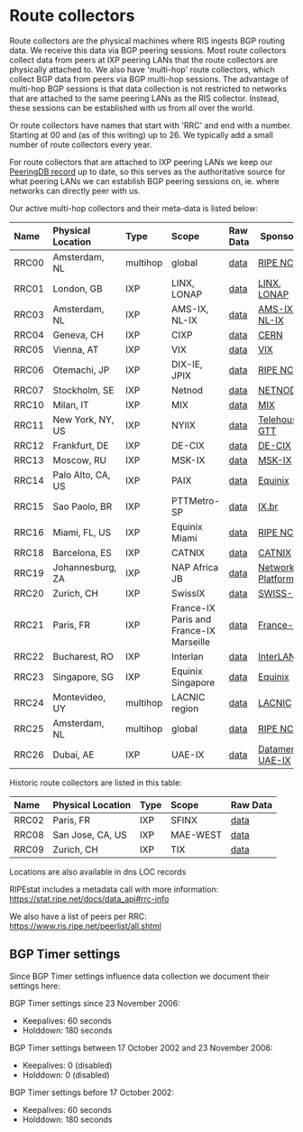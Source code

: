 # Route collectors

Route collectors are the physical machines where RIS ingests BGP routing data. We receive this data via BGP peering sessions. Most route collectors collect data from peers at IXP peering LANs that the route collectors are physically attached to. We also have 'multi-hop' route collectors, which collect BGP data from peers via BGP multi-hop sessions. The advantage of multi-hop BGP sessions is that data collection is not restricted to networks that are attached to the same peering LANs as the RIS collector. Instead, these sessions can be established with us from all over the world.

Or route collectors have names that start with 'RRC' and end with a number. Starting at 00 and (as of this writing) up to 26.
We typically add a small number of route collectors every year.

For route collectors that are attached to IXP peering LANs we keep our [PeeringDB record](https://www.peeringdb.com/net/621) up to date, so this serves as the authoritative source for what peering LANs we can establish BGP peering sessions on, ie. where networks can directly peer with us.

Our active multi-hop collectors and their meta-data is listed below:

| Name   | Physical Location  | Type     | Scope         | Raw Data | Sponsors |
|:-------|:-------------------|:---------|:--------------|:---------| ---------|
| RRC00  | Amsterdam, NL      | multihop | global        | [data](https://data.ris.ripe.net/rrc00/)| [RIPE NCC](https://www.ripe.net/) |
| RRC01  | London, GB         | IXP      | LINX, LONAP   | [data](https://data.ris.ripe.net/rrc01/)| [LINX](https://www.linx.net/), [LONAP](https://www.lonap.net/) |
| RRC03  | Amsterdam, NL      | IXP      | AMS-IX, NL-IX | [data](https://data.ris.ripe.net/rrc03/)| [AMS-IX](https://www.ams-ix.net), [NL-IX](https://www.nl-ix.net/) |
| RRC04  | Geneva, CH         | IXP      | CIXP          | [data](https://data.ris.ripe.net/rrc04/)| [CERN](https://cixp.net/) |
| RRC05  | Vienna, AT         | IXP      | VIX           | [data](https://data.ris.ripe.net/rrc05/)| [VIX](https://www.vix.at/) |
| RRC06  | Otemachi, JP       | IXP      | DIX-IE, JPIX  | [data](https://data.ris.ripe.net/rrc06/)| [RIPE NCC](https://www.ripe.net/) |
| RRC07  | Stockholm, SE      | IXP      | Netnod        | [data](https://data.ris.ripe.net/rrc07/)| [NETNOD](https://www.netnod.se/) |
| RRC10  | Milan, IT          | IXP      | MIX           | [data](https://data.ris.ripe.net/rrc10/)| [MIX](https://mix-it.net/) |
| RRC11  | New York, NY, US   | IXP      | NYIIX         | [data](https://data.ris.ripe.net/rrc11/)| [Telehouse](https://www.telehouse.net/), [GTT](https://www.gtt.com/) |
| RRC12  | Frankfurt, DE      | IXP      | DE-CIX        | [data](https://data.ris.ripe.net/rrc12/)| [DE-CIX](https://www.de-cix.net/) |
| RRC13  | Moscow, RU         | IXP      | MSK-IX        | [data](https://data.ris.ripe.net/rrc13/)| [MSK-IX](https://www.msk-ix.ru/) |
| RRC14  | Palo Alto, CA, US  | IXP      | PAIX          | [data](https://data.ris.ripe.net/rrc14/)| [Equinix](https://www.equinix.com/) |
| RRC15  | Sao Paolo, BR      | IXP      | PTTMetro-SP   | [data](https://data.ris.ripe.net/rrc15/)| [IX.br](https://ix.br/) |
| RRC16  | Miami, FL, US      | IXP      | Equinix Miami | [data](https://data.ris.ripe.net/rrc16/)| [RIPE NCC](https://www.ripe.net/) |
| RRC18  | Barcelona, ES      | IXP      | CATNIX        | [data](https://data.ris.ripe.net/rrc18/)| [CATNIX](https://www.catnix.net/) |
| RRC19  | Johannesburg, ZA   | IXP      | NAP Africa JB | [data](https://data.ris.ripe.net/rrc19/)| [Network Platforms](https://www.networkplatforms.co.za/)|
| RRC20  | Zurich, CH         | IXP      | SwissIX       | [data](https://data.ris.ripe.net/rrc20/)| [SWISS-IX](https://www.swissix.ch/) |
| RRC21  | Paris, FR          | IXP      | France-IX Paris and France-IX Marseille | [data](https://data.ris.ripe.net/rrc21/)| [France-IX](https://www.franceix.net/en/)|
| RRC22  | Bucharest, RO      | IXP      | Interlan      | [data](https://data.ris.ripe.net/rrc22/)| [InterLAN](https://www.interlan.ro/) |
| RRC23  | Singapore, SG      | IXP      | Equinix Singapore | [data](https://data.ris.ripe.net/rrc23/)| [Equinix](https://www.equinix.com/) |
| RRC24  | Montevideo, UY     | multihop | LACNIC region | [data](https://data.ris.ripe.net/rrc24/)| [LACNIC](https://www.lacnic.net/) |
| RRC25  | Amsterdam, NL      | multihop | global        | [data](https://data.ris.ripe.net/rrc25/)| [RIPE NCC](https://www.ripe.net/) |
| RRC26  | Dubai, AE          | IXP      | UAE-IX        | [data](https://data.ris.ripe.net/rrc26/)| [Datamena](https://datamena.com/), [UAE-IX ](https://www.uae-ix.net/)|


Historic route collectors are listed in this table:

| Name   | Physical Location  | Type     | Scope         | Raw Data |
|:-------|:-------------------|:---------|:--------------|:---------|
| RRC02  | Paris, FR          | IXP      | SFINX         | [data](https://data.ris.ripe.net/rrc02/)|
| RRC08  | San Jose, CA, US   | IXP      | MAE-WEST      | [data](https://data.ris.ripe.net/rrc08/)|
| RRC09  | Zurich, CH         | IXP      | TIX           | [data](https://data.ris.ripe.net/rrc09/)|



Locations are also available in dns LOC records

RIPEstat includes a metadata call with more information: https://stat.ripe.net/docs/data_api#rrc-info

We also have a list of peers per RRC: https://www.ris.ripe.net/peerlist/all.shtml

## BGP Timer settings

Since BGP Timer settings influence data collection we document their settings here:

BGP Timer settings since 23 November 2006:

  * Keepalives: 60 seconds
  * Holddown: 180 seconds

BGP Timer settings between 17 October 2002 and 23 November 2006:

  * Keepalives: 0 (disabled)
  * Holddown: 0 (disabled)

BGP Timer settings before 17 October 2002:

  * Keepalives: 60 seconds
  * Holddown: 180 seconds
